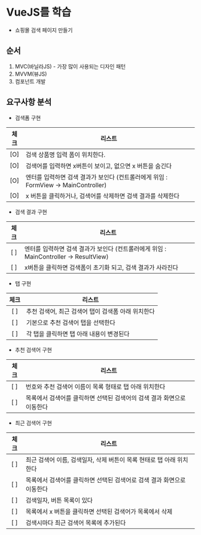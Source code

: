 # VueJS를 학습
- 쇼핑몰 검색 페이지 만들기

## 순서
1. MVC(바닐라JS) - 가장 많이 사용되는 디자인 패턴
2. MVVM(뷰JS)
3. 컴포넌트 개발

## 요구사항 분석
- 검색폼 구현

| 체크 | 리스트 |
|:---:|---|
| [O] | 검색 상품명 입력 폼이 위치한다. |
| [O] | 검색어를 입력하면 x버튼이 보이고, 없으면 x 버튼을 숨긴다 |
| [O] | 엔터를 입력하면 검색 결과가 보인다 (컨트롤러에게 위임 : FormView -> MainController) |
| [O] | x 버튼을 클릭하거나, 검색어를 삭제하면 검색 결과를 삭제한다 |

- 검색 결과 구현

| 체크 | 리스트 |
|:---:|---|
| [ ] | 엔터를 입력하면 검색 결과가 보인다 (컨트롤러에게 위임 : MainController -> ResultView) |
| [ ] | x버튼을 클릭하면 검색폼이 초기화 되고, 검색 결과가 사라진다 |

- 탭 구현

| 체크 | 리스트 |
|:---:|---|
| [ ] | 추천 검색어, 최근 검색어 탭이 검색폼 아래 위치한다 |
| [ ] | 기본으로 추천 검색어 탭을 선택한다 |
| [ ] | 각 탭을 클릭하면 탭 아래 내용이 변경된다 |

- 추천 검색어 구현

| 체크 | 리스트 |
|:---:|---|
| [ ] | 번호와 추천 검색어 이름이 목록 형태로 탭 아래 위치한다 |
| [ ] | 목록에서 검색어를 클릭하면 선택된 검색어의 검색 결과 화면으로 이동한다 |

- 최근 검색어 구현

| 체크 | 리스트 |
|:---:|---|
| [ ] | 최근 검색어 이름, 검색일자, 삭제 버튼이 목록 현태로 탭 아래 위치한다 |
| [ ] | 목록에서 검색어를 클릭하면 선택된 검색어로 검색 결과 화면으로 이동한다 |
| [ ] | 검색일자, 버튼 목록이 있다 |
| [ ] | 목록에서 x 버튼을 클릭하면 선택된 검색어가 목록에서 삭제 |
| [ ] | 검색시마다 최근 검색어 목록에 추가된다 |